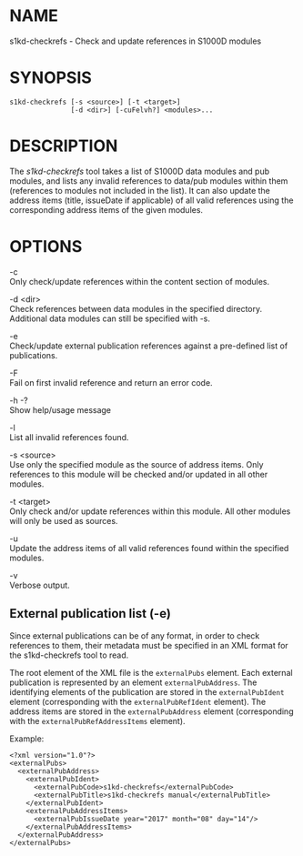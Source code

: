 NAME
====

s1kd-checkrefs - Check and update references in S1000D modules

SYNOPSIS
========

    s1kd-checkrefs [-s <source>] [-t <target>]
                   [-d <dir>] [-cuFelvh?] <modules>...

DESCRIPTION
===========

The *s1kd-checkrefs* tool takes a list of S1000D data modules and pub modules, and lists any invalid references to data/pub modules within them (references to modules not included in the list). It can also update the address items (title, issueDate if applicable) of all valid references using the corresponding address items of the given modules.

OPTIONS
=======

-c  
Only check/update references within the content section of modules.

-d &lt;dir&gt;  
Check references between data modules in the specified directory. Additional data modules can still be specified with -s.

-e  
Check/update external publication references against a pre-defined list of publications.

-F  
Fail on first invalid reference and return an error code.

-h -?  
Show help/usage message

-l  
List all invalid references found.

-s &lt;source&gt;  
Use only the specified module as the source of address items. Only references to this module will be checked and/or updated in all other modules.

-t &lt;target&gt;  
Only check and/or update references within this module. All other modules will only be used as sources.

-u  
Update the address items of all valid references found within the specified modules.

-v  
Verbose output.

External publication list (-e)
------------------------------

Since external publications can be of any format, in order to check references to them, their metadata must be specified in an XML format for the s1kd-checkrefs tool to read.

The root element of the XML file is the `externalPubs` element. Each external publication is represented by an element `externalPubAddress`. The identifying elements of the publication are stored in the `externalPubIdent` element (corresponding with the `externalPubRefIdent` element). The address items are stored in the `externalPubAddress` element (corresponding with the `externalPubRefAddressItems` element).

Example:

    <?xml version="1.0"?>
    <externalPubs>
      <externalPubAddress>
        <externalPubIdent>
          <externalPubCode>s1kd-checkrefs</externalPubCode>
          <externalPubTitle>s1kd-checkrefs manual</externalPubTitle>
        </externalPubIdent>
        <externalPubAddressItems>
          <externalPubIssueDate year="2017" month="08" day="14"/>
        </externalPubAddressItems>
      </externalPubAddress>
    </externalPubs>
